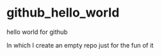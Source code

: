 # github_hello_world
hello world for github

In which I create an empty repo just for the fun of it
